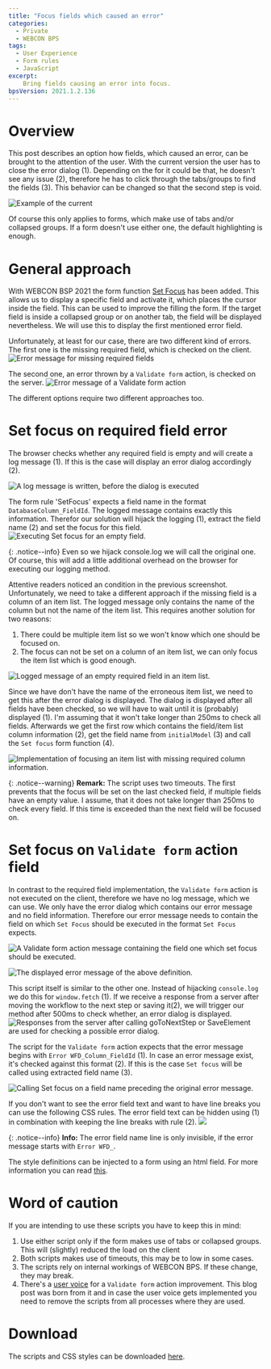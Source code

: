 ```yaml
---
title: "Focus fields which caused an error"
categories:
  - Private
  - WEBCON BPS  
tags:
  - User Experience
  - Form rules
  - JavaScript
excerpt:
    Bring fields causing an error into focus.
bpsVersion: 2021.1.2.136
---
```


# Overview
This post describes an option how fields, which caused an error, can be brought to the attention of the user. With the current version the user has to close the error dialog (1). Depending on the for it could be that, he doesn't see any issue (2), therefore he has to click through the tabs/groups to find the fields (3). This behavior can be changed so that the second step is void.

![Example of the current](/assets/images/posts/2021-05-25-focus-error-field/2021-05-21-21-37-52.png)

Of course this only applies to forms, which make use of tabs and/or collapsed groups. If a form doesn't use either one, the default highlighting is enough. 

# General approach
With WEBCON BSP 2021 the form function [Set Focus](https://community.webcon.com/posts/post/set-focus-form-function/222) has been added. This allows us to display a specific field and activate it, which places the cursor inside the field. This can be used to improve the filling the form. If the target field is inside a collapsed group or on another tab, the field will be displayed nevertheless. We will use this to display the first mentioned error field.

Unfortunately, at least for our case, there are two different kind of errors. The first one is the missing required field, which is checked on the client.
![Error message for missing required fields](/assets/images/posts/2021-05-25-focus-error-field/2021-05-21-21-51-54.png)

The second one, an error thrown by a `Validate form` action, is checked on the server.
![Error message of a `Validate form` action](/assets/images/posts/2021-05-25-focus-error-field/2021-05-21-21-56-14.png)

The different options require two different approaches too.
# Set focus on required field error
The browser checks whether any required field is empty and will create a log message (1). If this is the case will display an error dialog accordingly (2).

![A log message is written, before the dialog is executed](/assets/images/posts/2021-05-25-focus-error-field/2021-05-21-22-08-57.png)

The form rule 'SetFocus' expects a field name in the format `DatabaseColumn_FieldId`. The logged message contains exactly this information. Therefor our solution will hijack the logging (1), extract the field name (2) and set the focus for this field.
![Executing `Set focus` for an empty field.](/assets/images/posts/2021-05-25-focus-error-field/2021-05-21-22-14-02.png)


{: .notice--info}
Even so we hijack console.log we will call the original one. Of course, this will add a little additional overhead on the browser for executing our logging method.

Attentive readers noticed an  condition in the previous screenshot. Unfortunately, we need to take a different approach if the missing field is a column of an item list. The logged message only contains the name of the column but not the name of the item list. This requires another solution for two reasons:
1. There could be multiple item list so we won't know which one should be focused on.
2. The focus can not be set on a column of an item list, we can only focus the item list which is good enough.
  
![Logged message of an empty required field in an item list.](/assets/images/posts/2021-05-25-focus-error-field/2021-05-21-22-19-11.png)

Since we have don't have the name of the erroneous item list, we need to get this after the error dialog is displayed. The dialog is displayed after all fields have been checked, so we will have to wait until it is (probably) displayed (1). I'm assuming that it won't take longer than 250ms to check all fields. Afterwards we get the first row which contains the field/item list column information (2), get the field name from `initialModel` (3) and call the `Set focus` form function (4).

![Implementation of focusing an item list with missing required column information.](/assets/images/posts/2021-05-25-focus-error-field/2021-05-21-22-30-15.png)

{: .notice--warning}
**Remark:** The script uses two timeouts. The first prevents that the focus will be set on the last checked field, if multiple fields have an empty value. I assume, that it does not take longer than 250ms to check every field. If this time is exceeded than the next field will be focused on.
 
# Set focus on `Validate form` action field 
In contrast to the required field implementation, the `Validate form` action is not executed on the client, therefore we have no log message, which we can use. We only have the error dialog which contains our error message and no field information. Therefore our error message needs to contain the field on which `Set Focus` should be executed in the format `Set Focus` expects.

![A `Validate form` action message containing the field one which set focus should be executed. ](/assets/images/posts/2021-05-25-focus-error-field/2021-05-21-23-27-22.png)

![The displayed error message of the above definition.](/assets/images/posts/2021-05-25-focus-error-field/2021-05-21-23-40-37.png)

This script itself is similar to the other one. Instead of hijacking `console.log` we do this for `window.fetch` (1). If we receive a response from a server after moving the workflow to the next step or saving it(2), we will trigger our method after 500ms to check whether, an error dialog is displayed. 
![Responses from the server after calling goToNextStep or SaveElement are used for checking a possible error dialog.](/assets/images/posts/2021-05-25-focus-error-field/2021-05-21-23-29-42.png)

The script for the `Validate form` action expects that the error message begins with `Error WFD_Column_FieldId` (1). In case an error message exist, it's checked against this format (2). If this is the case `Set focus` will be called using extracted field name (3).

![Calling `Set focus` on a field name preceding the original error message.](/assets/images/posts/2021-05-25-focus-error-field/2021-05-21-23-55-46.png)

If you don't want to see the error field text and want to have line breaks you can use the following CSS rules. The error field text can be hidden using (1) in combination with keeping the line breaks with rule (2).
![](/assets/images/posts/2021-05-25-focus-error-field/2021-05-21-23-43-07.png)

{: .notice--info}
**Info:** The error field name line is only invisible, if the error message starts with `Error WFD_`. 

The style definitions can be injected to a form using an html field. For more information you can read [this](https://daniels-notes.de/posts/2021/path-button-styling#defining-path-button-styles-once).


# Word of caution 
If you are intending to use these scripts you have to keep this in mind:
1. Use either script only if the form makes use of tabs or collapsed groups. This will (slightly) reduced the load on the client
2. Both scripts makes use of timeouts, this may be to low in some cases.
3. The scripts rely on internal workings of WEBCON BPS. If these change, they may break.
4. There's a [user voice](https://community.webcon.com/forum/thread/496/15) for a `Validate form` action improvement. This blog post was born from it and in case the user voice gets implemented you need to remove the scripts from all processes where they are used.

# Download
The scripts and CSS styles can be downloaded [here](https://github.com/cosmoconsult/webconbps/tree/main/FormRules/FocusOnError).
